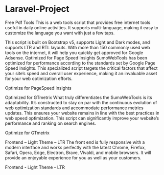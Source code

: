 # Laravel-Project
Free Pdf Tools
This is a web tools script that provides free internet tools useful in daily online activities. It supports multi-language, making it easy to customize the language you want with just a few taps.

This script is built on Bootstrap v5, supports Light and Dark modes, and supports LTR and RTL layouts. With more than 150 commonly used web tools on the internet, it will help you quickly get approved for Google Adsense.
Optimized for Page Speed Insights
SumoWebTools has been optimized for performance according to the standards set by Google Page Speed Insights. This specialized script targets the critical factors that affect your site’s speed and overall user experience, making it an invaluable asset for your web optimization efforts.

Optimize for PageSpeed Insights

Optimized for GTmetrix
What truly differentiates the SumoWebTools is its adaptability. It’s constructed to stay on par with the continuous evolution of web optimization standards and accommodate performance metrics updates. This ensures your website remains in line with the best practices in web speed optimization. This script can significantly improve your website’s performance and ranking on search engines.

Optimize for GTmetrix

Frontend – Light Theme – LTR
The front end is fully responsive with a modern interface and works perfectly with the latest Chrome, Firefox, Safari, Opera, Edge, Electron, Brave, Vivaldi, and mobile browsers. It will provide an enjoyable experience for you as well as your customers.

Frontend - Light Theme - LTR
